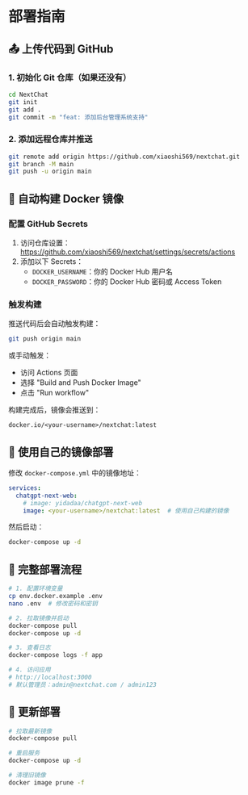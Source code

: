 # 部署指南

## 📤 上传代码到 GitHub

### 1. 初始化 Git 仓库（如果还没有）
```bash
cd NextChat
git init
git add .
git commit -m "feat: 添加后台管理系统支持"
```

### 2. 添加远程仓库并推送
```bash
git remote add origin https://github.com/xiaoshi569/nextchat.git
git branch -M main
git push -u origin main
```

## 🐳 自动构建 Docker 镜像

### 配置 GitHub Secrets

1. 访问仓库设置：https://github.com/xiaoshi569/nextchat/settings/secrets/actions
2. 添加以下 Secrets：
   - `DOCKER_USERNAME`：你的 Docker Hub 用户名
   - `DOCKER_PASSWORD`：你的 Docker Hub 密码或 Access Token

### 触发构建

推送代码后会自动触发构建：
```bash
git push origin main
```

或手动触发：
- 访问 Actions 页面
- 选择 "Build and Push Docker Image"
- 点击 "Run workflow"

构建完成后，镜像会推送到：
```
docker.io/<your-username>/nextchat:latest
```

## 🚀 使用自己的镜像部署

修改 `docker-compose.yml` 中的镜像地址：

```yaml
services:
  chatgpt-next-web:
    # image: yidadaa/chatgpt-next-web
    image: <your-username>/nextchat:latest  # 使用自己构建的镜像
```

然后启动：
```bash
docker-compose up -d
```

## 📝 完整部署流程

```bash
# 1. 配置环境变量
cp env.docker.example .env
nano .env  # 修改密码和密钥

# 2. 拉取镜像并启动
docker-compose pull
docker-compose up -d

# 3. 查看日志
docker-compose logs -f app

# 4. 访问应用
# http://localhost:3000
# 默认管理员：admin@nextchat.com / admin123
```

## 🔄 更新部署

```bash
# 拉取最新镜像
docker-compose pull

# 重启服务
docker-compose up -d

# 清理旧镜像
docker image prune -f
```

